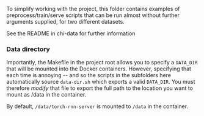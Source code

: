 To simplify working with the project, this folder
contains examples of preprocess/train/serve scripts
that can be run almost without further arguments supplied,
for two different datasets.

See the README in chi-data for further information

### Data directory
Importantly, the Makefile in the project root allows you to specify
a `DATA_DIR` that will be mounted into the Docker containers. However,
specifying that each time is annoying -- and so the scripts in the
subfolders here automatically source `data-dir.sh` which exports
a valid `DATA_DIR`. You must therefore _modify_ that file to export
the full path to the location you want to mount as /data in the container.

By default, `/data/torch-rnn-server` is mounted to `/data` in the container.
